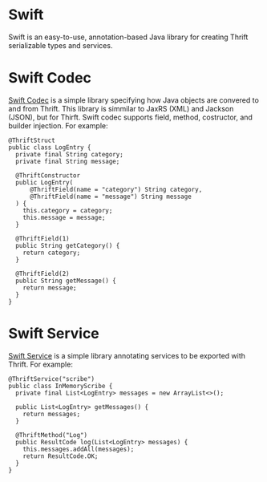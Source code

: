# Swift

Swift is an easy-to-use, annotation-based Java library for creating Thrift serializable types and services.

# Swift Codec

[Swift Codec](swift-codec/README.md) is a simple library specifying how Java objects are convered to and from Thrift.  This library is simmilar to JaxRS (XML) and Jackson (JSON), but for Thirft.  Swift codec supports field, method, costructor, and builder injection.  For example:

    @ThriftStruct
    public class LogEntry {
      private final String category;
      private final String message;
    
      @ThriftConstructor
      public LogEntry(
          @ThriftField(name = "category") String category,
          @ThriftField(name = "message") String message
      ) {
        this.category = category;
        this.message = message;
      }
    
      @ThriftField(1)
      public String getCategory() {
        return category;
      }
    
      @ThriftField(2)
      public String getMessage() {
        return message;
      }
    }    


# Swift Service

[Swift Service](swift-service/README.md) is a simple library annotating services to be exported with Thrift.   For example:

    @ThriftService("scribe")
    public class InMemoryScribe {
      private final List<LogEntry> messages = new ArrayList<>();
    
      public List<LogEntry> getMessages() {
        return messages;
      }
    
      @ThriftMethod("Log")
      public ResultCode log(List<LogEntry> messages) {
        this.messages.addAll(messages);
        return ResultCode.OK;
      }
    }

